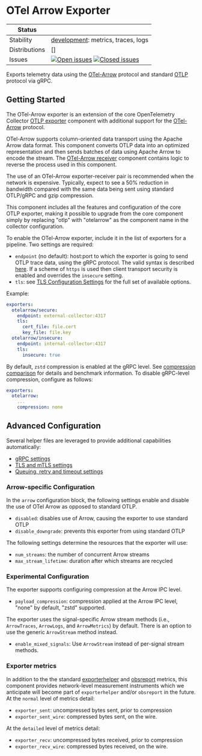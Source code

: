 # OTel Arrow Exporter

<!-- status autogenerated section -->
| Status        |           |
| ------------- |-----------|
| Stability     | [development]: metrics, traces, logs   |
| Distributions | [] |
| Issues        | [![Open issues](https://img.shields.io/github/issues-search/open-telemetry/opentelemetry-collector-contrib?query=is%3Aissue%20is%3Aopen%20label%3Areceiver%2Fotelarrow%20&label=open&color=orange&logo=opentelemetry)](https://github.com/open-telemetry/opentelemetry-collector-contrib/issues?q=is%3Aopen+is%3Aissue+label%3Areceiver%2Fotelarrow) [![Closed issues](https://img.shields.io/github/issues-search/open-telemetry/opentelemetry-collector-contrib?query=is%3Aissue%20is%3Aclosed%20label%3Areceiver%2Fotelarrow%20&label=closed&color=blue&logo=opentelemetry)](https://github.com/open-telemetry/opentelemetry-collector-contrib/issues?q=is%3Aclosed+is%3Aissue+label%3Areceiver%2Fotelarrow) |

[development]: https://github.com/open-telemetry/opentelemetry-collector#development
<!-- end autogenerated section -->

Exports telemetry data using the
[OTel-Arrow](https://github.com/open-telemetry/otel-arrow) protocol and standard [OTLP](
https://github.com/open-telemetry/opentelemetry-specification/blob/main/specification/protocol/otlp.md)
protocol via gRPC.

## Getting Started

The OTel-Arrow exporter is an extension of the core OpenTelemetry
Collector [OTLP
exporter](https://github.com/open-telemetry/opentelemetry-collector/tree/main/exporter/otlpexporter)
component with additional support for the
[OTel-Arrow](https://github.com/open-telemetry/otel-arrow) protocol.

OTel-Arrow supports column-oriented data transport using the Apache
Arrow data format.  This component converts OTLP data into an
optimized representation and then sends batches of data using Apache
Arrow to encode the stream.  The [OTel-Arrow
receiver](https://github.com/open-telemetry/otel-arrow/tree/main/collector/receiver/otelarrowreceiver)
component contains logic to reverse the process used in this
component.

The use of an OTel-Arrow exporter-receiver pair is recommended when
the network is expensive.  Typically, expect to see a 50% reduction in
bandwidth compared with the same data being sent using standard
OTLP/gRPC and gzip compression.

This component includes all the features and configuration of the core
OTLP exporter, making it possible to upgrade from the core component
simply by replacing "otlp" with "otelarrow" as the component name in
the collector configuration.

To enable the OTel-Arrow exporter, include it in the list of exporters
for a pipeline.  Two settings are required:

- `endpoint` (no default): host:port to which the exporter is going to send OTLP trace data,
using the gRPC protocol. The valid syntax is described
[here](https://github.com/grpc/grpc/blob/master/doc/naming.md).
If a scheme of `https` is used then client transport security is enabled and overrides the `insecure` setting.
- `tls`: see [TLS Configuration Settings](../../config/configtls/README.md) for the full set of available options.

Example:

```yaml
exporters:
  otelarrow/secure:
    endpoint: external-collector:4317
    tls:
      cert_file: file.cert
      key_file: file.key
  otelarrow/insecure:
    endpoint: internal-collector:4317
    tls:
      insecure: true
```

By default, `zstd` compression is enabled at the gRPC level. See
[compression
comparison](../../config/configgrpc/README.md#compression-comparison)
for details and benchmark information.  To disable gRPC-level
compression, configure as follows:

```yaml
exporters:
  otelarrow:
    ...
    compression: none
```

## Advanced Configuration

Several helper files are leveraged to provide additional capabilities automatically:

- [gRPC settings](https://github.com/open-telemetry/opentelemetry-collector/blob/main/config/configgrpc/README.md)
- [TLS and mTLS settings](https://github.com/open-telemetry/opentelemetry-collector/blob/main/config/configtls/README.md)
- [Queuing, retry and timeout settings](https://github.com/open-telemetry/opentelemetry-collector/blob/main/exporter/exporterhelper/README.md)

### Arrow-specific Configuration

In the `arrow` configuration block, the following settings enable and
disable the use of OTel Arrow as opposed to standard OTLP.

- `disabled`: disables use of Arrow, causing the exporter to use standard OTLP
- `disable_downgrade`: prevents this exporter from using standard OTLP

The following settings determine the resources that the exporter will use:

- `num_streams`: the number of concurrent Arrow streams
- `max_stream_lifetime`: duration after which streams are recycled

### Experimental Configuration

The exporter supports configuring compression at the Arrow IPC level.

- `payload_compression`: compression applied at the Arrow IPC level, "none" by default, "zstd" supported.

The exporter uses the signal-specific Arrow stream methods (i.e.,
`ArrowTraces`, `ArrowLogs`, and `ArrowMetrics`) by default.  There is
an option to use the generic `ArrowStream` method instead.

- `enable_mixed_signals`: Use `ArrowStream` instead of per-signal stream methods.

### Exporter metrics

In addition to the the standard
[exporterhelper](https://github.com/open-telemetry/opentelemetry-collector/blob/main/exporter/exporterhelper/README.md)
and
[obsreport](https://pkg.go.dev/go.opentelemetry.io/collector/obsreport)
metrics, this component provides network-level measurement instruments
which we anticipate will become part of `exporterhelper` and/or
`obsreport` in the future.  At the `normal` level of metrics detail:

- `exporter_sent`: uncompressed bytes sent, prior to compression
- `exporter_sent_wire`: compressed bytes sent, on the wire.

At the `detailed` level of metrics detail:

- `exporter_recv`: uncompressed bytes received, prior to compression
- `exporter_recv_wire`: compressed bytes received, on the wire.
